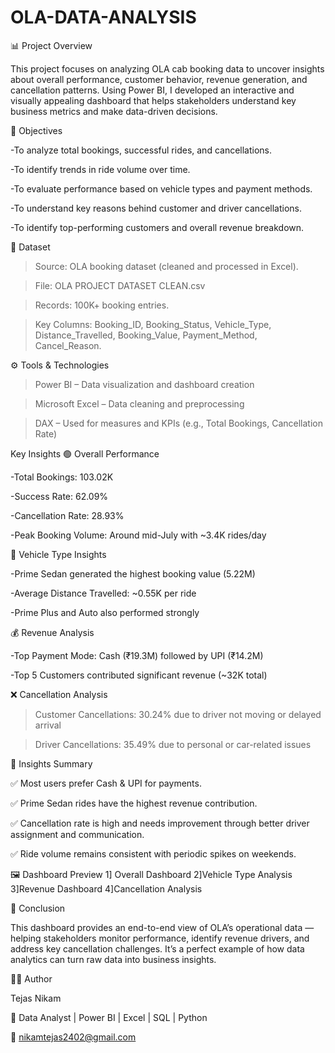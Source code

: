 # OLA-DATA-ANALYSIS
📊 Project Overview

This project focuses on analyzing OLA cab booking data to uncover insights about overall performance, customer behavior, revenue generation, and cancellation patterns.
Using Power BI, I developed an interactive and visually appealing dashboard that helps stakeholders understand key business metrics and make data-driven decisions.

🎯 Objectives

-To analyze total bookings, successful rides, and cancellations.

-To identify trends in ride volume over time.

-To evaluate performance based on vehicle types and payment methods.

-To understand key reasons behind customer and driver cancellations.

-To identify top-performing customers and overall revenue breakdown.

🧩 Dataset

> Source: OLA booking dataset (cleaned and processed in Excel).

> File: OLA PROJECT DATASET CLEAN.csv

> Records: 100K+ booking entries.

> Key Columns: Booking_ID, Booking_Status, Vehicle_Type, Distance_Travelled, Booking_Value, Payment_Method, Cancel_Reason.

⚙️ Tools & Technologies

> Power BI – Data visualization and dashboard creation

> Microsoft Excel – Data cleaning and preprocessing

> DAX – Used for measures and KPIs (e.g., Total Bookings, Cancellation Rate)

Key Insights
🟢 Overall Performance

-Total Bookings: 103.02K

-Success Rate: 62.09%

-Cancellation Rate: 28.93%

-Peak Booking Volume: Around mid-July with ~3.4K rides/day

🚗 Vehicle Type Insights

-Prime Sedan generated the highest booking value (5.22M)

-Average Distance Travelled: ~0.55K per ride

-Prime Plus and Auto also performed strongly

💰 Revenue Analysis

-Top Payment Mode: Cash (₹19.3M) followed by UPI (₹14.2M)

-Top 5 Customers contributed significant revenue (~32K total)

❌ Cancellation Analysis

> Customer Cancellations: 30.24% due to driver not moving or delayed arrival

> Driver Cancellations: 35.49% due to personal or car-related issues

🧠 Insights Summary

✅ Most users prefer Cash & UPI for payments.

✅ Prime Sedan rides have the highest revenue contribution.

✅ Cancellation rate is high and needs improvement through better driver assignment and communication.

✅ Ride volume remains consistent with periodic spikes on weekends.

🖼️ Dashboard Preview
1] Overall Dashboard
2]Vehicle Type Analysis
3]Revenue Dashboard
4]Cancellation Analysis

📢 Conclusion

This dashboard provides an end-to-end view of OLA’s operational data — helping stakeholders monitor performance, identify revenue drivers, and address key cancellation challenges.
It’s a perfect example of how data analytics can turn raw data into business insights.

🧑‍💻 Author

Tejas Nikam

📍 Data Analyst | Power BI | Excel | SQL | Python

📧 nikamtejas2402@gmail.com
